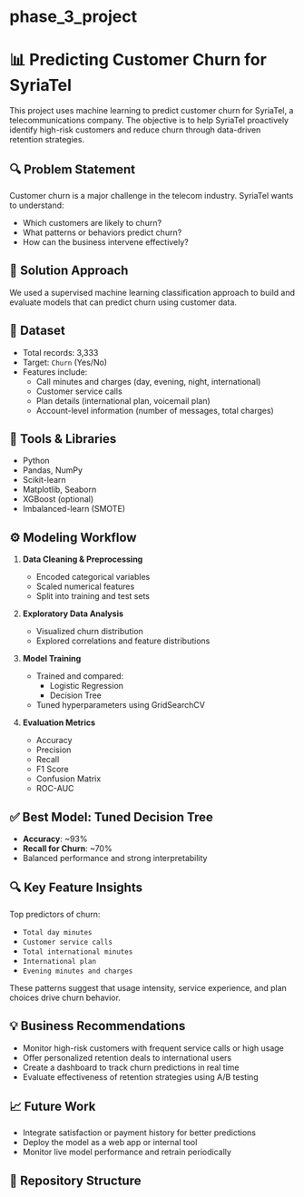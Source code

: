 # phase_3_project
# 📊 Predicting Customer Churn for SyriaTel

This project uses machine learning to predict customer churn for SyriaTel, a telecommunications company. The objective is to help SyriaTel proactively identify high-risk customers and reduce churn through data-driven retention strategies.

## 🔍 Problem Statement

Customer churn is a major challenge in the telecom industry. SyriaTel wants to understand:
- Which customers are likely to churn?
- What patterns or behaviors predict churn?
- How can the business intervene effectively?

## 🧠 Solution Approach

We used a supervised machine learning classification approach to build and evaluate models that can predict churn using customer data.

## 📁 Dataset

- Total records: 3,333
- Target: `Churn` (Yes/No)
- Features include:
  - Call minutes and charges (day, evening, night, international)
  - Customer service calls
  - Plan details (international plan, voicemail plan)
  - Account-level information (number of messages, total charges)

## 🔧 Tools & Libraries

- Python
- Pandas, NumPy
- Scikit-learn
- Matplotlib, Seaborn
- XGBoost (optional)
- Imbalanced-learn (SMOTE)

## ⚙️ Modeling Workflow

1. **Data Cleaning & Preprocessing**
   - Encoded categorical variables
   - Scaled numerical features
   - Split into training and test sets

2. **Exploratory Data Analysis**
   - Visualized churn distribution
   - Explored correlations and feature distributions

3. **Model Training**
   - Trained and compared:
     - Logistic Regression
     - Decision Tree
   - Tuned hyperparameters using GridSearchCV

4. **Evaluation Metrics**
   - Accuracy
   - Precision
   - Recall
   - F1 Score
   - Confusion Matrix
   - ROC-AUC

## ✅ Best Model: Tuned Decision Tree

- **Accuracy**: ~93%
- **Recall for Churn**: ~70%
- Balanced performance and strong interpretability

## 🔍 Key Feature Insights

Top predictors of churn:
- `Total day minutes`
- `Customer service calls`
- `Total international minutes`
- `International plan`
- `Evening minutes and charges`

These patterns suggest that usage intensity, service experience, and plan choices drive churn behavior.

## 💡 Business Recommendations

- Monitor high-risk customers with frequent service calls or high usage
- Offer personalized retention deals to international users
- Create a dashboard to track churn predictions in real time
- Evaluate effectiveness of retention strategies using A/B testing

## 📈 Future Work

- Integrate satisfaction or payment history for better predictions
- Deploy the model as a web app or internal tool
- Monitor live model performance and retrain periodically

## 📂 Repository Structure

